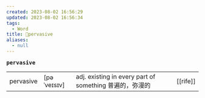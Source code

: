 ```yaml
---
created: 2023-08-02 16:56:29
updated: 2023-08-02 16:56:34
tags:
  - Word
title: 📖pervasive
aliases:
  - null
---
```


<pre><strong>pervasive</strong></pre>
|   |   |   |   |
|---|---|---|---|
|pervasive|[pəˈveɪsɪv]|adj. existing in every part of something 普遍的，弥漫的|[[rife]]|
